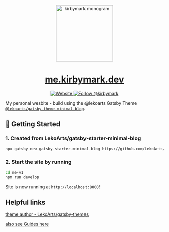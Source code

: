 <p align="center">
  <a href="https://me.kirbymark.dev">
    <img style="width: 180px" alt="kirbymark monogram" src="https://me.kirbymark.dev/banner.jpg" />
  </a>
</p>
<h1 align="center">
    <a href="https://me.kirbymark.dev">
      me.kirbymark.dev
    </a>
</h1>

<p align="center">
  <a href="https://me.kirbymark.dev">
    <img alt="Website" src="https://img.shields.io/badge/-website-blue">
  </a>
  <a href="https://twitter.com/intent/follow?screen_name=kirbymark">
    <img src="https://img.shields.io/twitter/follow/kirbymark" alt="Follow @kirbymark" />
  </a>
</p>


My personal wesbite - build using the @lekoarts Gatsby Theme [`@lekoarts/gatsby-theme-minimal-blog`](https://github.com/LekoArts/gatsby-themes/tree/main/themes/gatsby-theme-minimal-blog).

## 🚀 Getting Started

### 1. **Created from LekoArts/gatsby-starter-minimal-blog**

```sh
npx gatsby new gatsby-starter-minimal-blog https://github.com/LekoArts/gatsby-starter-minimal-blog
```

### 2. **Start the site by running**

```sh
cd me-v1
npm run develop
```

Site is now running at `http://localhost:8000`!



## Helpful links  
[theme author - LekoArts/gatsby-themes](https://github.com/LekoArts/gatsby-themes/tree/main/themes/gatsby-theme-minimal-blog)

[also see Guides here](https://dev.to/ekafyi/learning-gatsby-themes-introduction-1gje)
